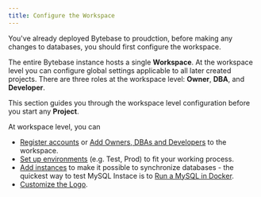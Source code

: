 ```yaml
---
title: Configure the Workspace
---
```


You've already deployed Bytebase to proudction, before making any changes to databases, you should first configure the workspace.

The entire Bytebase instance hosts a single **Workspace**. At the workspace level you can configure global settings applicable to all later created projects. There are three roles at the workspace level: **Owner**, **DBA**, and **Developer**.

This section guides you through the workspace level configuration before you start any **Project**.

At workspace level, you can 
- [Register accounts](register-accounts) or [Add Owners, DBAs and Developers](manage-members) to the workspace.
- [Set up environments](set-up-environments) (e.g. Test, Prod) to fit your working process.
- [Add instances](add-an-instance) to make it possible to synchronize databases - the quickest way to test MySQL Instace is to [Run a MySQL in Docker](add-a-mysql-instance-for-testing).
- [Customize the Logo](customize-the-logo).